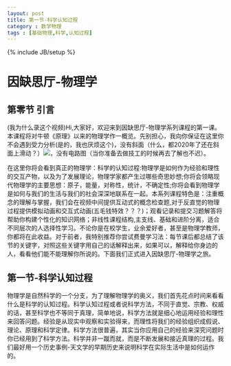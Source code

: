 ```yaml
---
layout: post
title: 第一节-科学认知过程
category : 数学物理
tags : [基础物理,科学,认知过程]
---
```

{% include JB/setup %}

# 因缺思厅-物理学
## 第零节 引言
(我为什么录这个视频)Hi,大家好，欢迎来到因缺思厅-物理学系列课程的第一课。本课程将对牛顿《原理》以来的物理学作一概览。先别担心，我向你保证在这里你不会遇到受力分析(是的，我也厌烦这个)<!-- excerpt --><!-- <img src="https://pic4.zhimg.com/80/v2-1b5d62d2cbaf0a9dd3fb114ff6637b54_1440w.jpg"> -->，没有斜面（什么，都2020年了还在斜面上滑动？）<img src="https://www.easyatm.com.tw/img/e/ac5/nBnauM3XxMTN4UTN1ETMxMzM1UTM1QDN5MjM5ADMwAjMwUzLxEzL0UzLt92YucmbvRWdo5Cd0FmL0E2LvoDc0RHa.jpg">，没有电路图（当你准备去做技工的时候再去了解也不迟）。

在这里你将会看到真正的物理学：科学的认知过程:物理学是如何作为经验和理性的交互产物，以及为了发展理论，物理学家都产生过哪些奇思妙想;你将会领略现代物理学的主要思想：原子，能量，对称性，统计，不确定性;你将会看到物理学是如何与我们的生活与我们的社会深深地联系在一起。本系列课程特色是：注重概念的理解与掌握，我们会在视频中间提供互动式的概念检查题,对于反直觉的物理过程提供模拟动画和交互式动画(五毛钱特效？？？)；观看记录和提交习题解答将帮助你构建个性化的知识网络；非线性课程结构,主支线、基础和进阶分离，适合不同层次的人选择性学习。不论你是在校学生，业余爱好者，甚至是物理学教师，你都将在此收益。对于前者，我特别推荐你尝试费曼学习法：每节课后都总结了该节的关键字，对照这些关键字用自己的话解释出来，如果可以，解释给你身边的人，看看他们能不能理解你所说的。下面我们正式进入因缺思厅-物理学之旅。

## 第一节-科学认知过程
物理学是自然科学的一个分支，为了理解物理学的奥义，我们首先花点时间来看看什么是科学的认知过程。科学认知过程或者说科学方法，不同于直觉、宗教、权威的话，甚至科学也不等同于真理，简单地说，科学方法就是细心地运用经验和理性来回答问题。经验是从现实中观察和实验得来，而理性将我们的经验组织成假说、理论、原理和科学定律。科学方法很普遍，其实当你应用自己的经验来深究问题时你已经用到了科学方法。科学并非一蹴而就，而是不断发展和接近真理的过程。我们最好用一个历史事例-天文学的早期历史来说明科学在实际生活中是如何运作的。